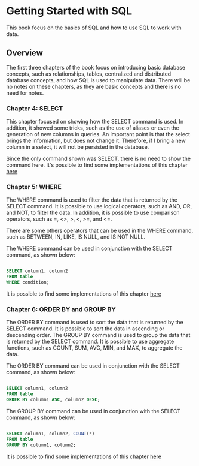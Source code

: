 # Getting Started with SQL

This book focus on the basics of SQL and how to use SQL to work with data.

## Overview

The first three chapters of the book focus on introducing basic database concepts, such as relationships, tables, centralized and distributed database concepts, and how SQL is used to manipulate data. There will be no notes on these chapters, as they are basic concepts and there is no need for notes.

### Chapter 4: SELECT


This chapter focused on showing how the SELECT command is used. In addition, it showed some tricks, such as the use of aliases or even the generation of new columns in queries. An important point is that the select brings the information, but does not change it. Therefore, if I bring a new column in a select, it will not be persisted in the database.

Since the only command shown was SELECT, there is no need to show the command here. It's possible to find some implementations of this chapter [here](/sql/SELECT.sql)

### Chapter 5: WHERE

The WHERE command is used to filter the data that is returned by the SELECT command. It is possible to use logical operators, such as AND, OR, and NOT, to filter the data. In addition, it is possible to use comparison operators, such as =, <>, >, <, >=, and <=.

There are some others operators that can be used in the WHERE command, such as BETWEEN, IN, LIKE, IS NULL, and IS NOT NULL.

The WHERE command can be used in conjunction with the SELECT command, as shown below:

```sql

SELECT column1, column2
FROM table
WHERE condition;

```

It is possible to find some implementations of this chapter [here](/sql/WHERE.sql)

### Chapter 6: ORDER BY and GROUP BY

The ORDER BY command is used to sort the data that is returned by the SELECT command. It is possible to sort the data in ascending or descending order. The GROUP BY command is used to group the data that is returned by the SELECT command. It is possible to use aggregate functions, such as COUNT, SUM, AVG, MIN, and MAX, to aggregate the data.

The ORDER BY command can be used in conjunction with the SELECT command, as shown below:

```sql

SELECT column1, column2
FROM table
ORDER BY column1 ASC, column2 DESC;

```

The GROUP BY command can be used in conjunction with the SELECT command, as shown below:

```sql

SELECT column1, column2, COUNT(*)
FROM table
GROUP BY column1, column2;

```

It is possible to find some implementations of this chapter [here](/sql/ORDER_BY_GROUP_BY.sql)
